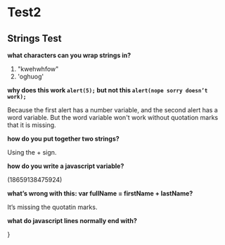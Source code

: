 # Test2
## Strings Test


**what characters can you wrap strings in?**

1. \"kwehwhfow\"
2. 'oghuog'


**why does this work `alert(5);` but not this `alert(nope sorry doesn’t work);`**

Because the first alert has a number variable, and the second alert has a word variable. But the word variable won't work without quotation marks that it is missing.


**how do you put together two strings?**

Using the + sign. 


**how do you write a javascript variable?**

(18659138475924)


**what’s wrong with this: var fullName = firstName + lastName?**

It’s missing the quotatin marks.


**what do javascript lines normally end with?**

} 

